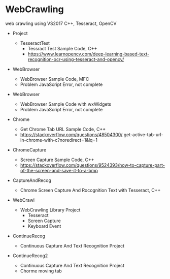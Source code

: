 # WebCrawling
web crawling using VS2017 C++, Tesseract, OpenCV

- Project
	- TesseractTest
		- Tessract Test Sample Code, C++
		- https://www.learnopencv.com/deep-learning-based-text-recognition-ocr-using-tesseract-and-opencv/

- WebBrowser
	- WebBrowser Sample Code, MFC
	- Problem JavaScript Error, not complete

- WebBrowser
	- WebBrowser Sample Code with wxWidgets
	- Problem JavaScript Error, not complete

- Chrome
	- Get Chrome Tab URL Sample Code, C++
	- https://stackoverflow.com/questions/48504300/
	get-active-tab-url-in-chrome-with-c?noredirect=1&lq=1

- ChromeCapture
	- Screen Capture Sample Code, C++
	- https://stackoverflow.com/questions/9524393/how-to-capture-part-of-the-screen-and-save-it-to-a-bmp

- CaptureAndRecog
	- Chrome Screen Capture And Rocognition Text with Tesseract, C++

- WebCrawl
	- WebCrawling Library Project
		- Tesseract
		- Screen Capture
		- Keyboard Event

- ContinueRecog
	- Continuous Capture And Text Recognition Project

- ContinueRecog2
	- Continuous Capture And Text Recognition Project
	- Chorme moving tab

